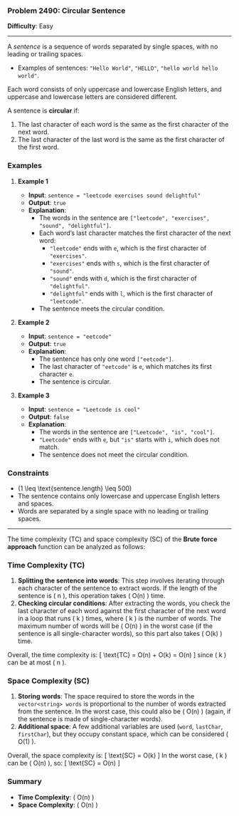 ### Problem 2490: Circular Sentence

**Difficulty**: Easy

---

A *sentence* is a sequence of words separated by single spaces, with no leading or trailing spaces.

- Examples of sentences: `"Hello World"`, `"HELLO"`, `"hello world hello world"`.

Each word consists of only uppercase and lowercase English letters, and uppercase and lowercase letters are considered different.

A sentence is **circular** if:
1. The last character of each word is the same as the first character of the next word.
2. The last character of the last word is the same as the first character of the first word.

### Examples

1. **Example 1**

    - **Input**: `sentence = "leetcode exercises sound delightful"`
    - **Output**: `true`
    - **Explanation**:
      - The words in the sentence are `["leetcode", "exercises", "sound", "delightful"]`.
      - Each word’s last character matches the first character of the next word:
        - `"leetcode"` ends with `e`, which is the first character of `"exercises"`.
        - `"exercises"` ends with `s`, which is the first character of `"sound"`.
        - `"sound"` ends with `d`, which is the first character of `"delightful"`.
        - `"delightful"` ends with `l`, which is the first character of `"leetcode"`.
      - The sentence meets the circular condition.

2. **Example 2**

    - **Input**: `sentence = "eetcode"`
    - **Output**: `true`
    - **Explanation**:
      - The sentence has only one word `["eetcode"]`.
      - The last character of `"eetcode"` is `e`, which matches its first character `e`.
      - The sentence is circular.

3. **Example 3**

    - **Input**: `sentence = "Leetcode is cool"`
    - **Output**: `false`
    - **Explanation**:
      - The words in the sentence are `["Leetcode", "is", "cool"]`.
      - `"Leetcode"` ends with `e`, but `"is"` starts with `i`, which does not match.
      - The sentence does not meet the circular condition.

### Constraints

- \(1 \leq \text{sentence.length} \leq 500\)
- The sentence contains only lowercase and uppercase English letters and spaces.
- Words are separated by a single space with no leading or trailing spaces.

--- 

The time complexity (TC) and space complexity (SC) of the **Brute force approach** function can be analyzed as follows:

### Time Complexity (TC)
1. **Splitting the sentence into words**: This step involves iterating through each character of the sentence to extract words. If the length of the sentence is \( n \), this operation takes \( O(n) \) time.
2. **Checking circular conditions**: After extracting the words, you check the last character of each word against the first character of the next word in a loop that runs \( k \) times, where \( k \) is the number of words. The maximum number of words will be \( O(n) \) in the worst case (if the sentence is all single-character words), so this part also takes \( O(k) \) time.

Overall, the time complexity is:
\[ \text{TC} = O(n) + O(k) = O(n) \]
since \( k \) can be at most \( n \).

### Space Complexity (SC)
1. **Storing words**: The space required to store the words in the `vector<string> words` is proportional to the number of words extracted from the sentence. In the worst case, this could also be \( O(n) \) (again, if the sentence is made of single-character words).
2. **Additional space**: A few additional variables are used (`word`, `lastChar`, `firstChar`), but they occupy constant space, which can be considered \( O(1) \).

Overall, the space complexity is:
\[ \text{SC} = O(k) \]
In the worst case, \( k \) can be \( O(n) \), so:
\[ \text{SC} = O(n) \]

### Summary
- **Time Complexity**: \( O(n) \)
- **Space Complexity**: \( O(n) \)
